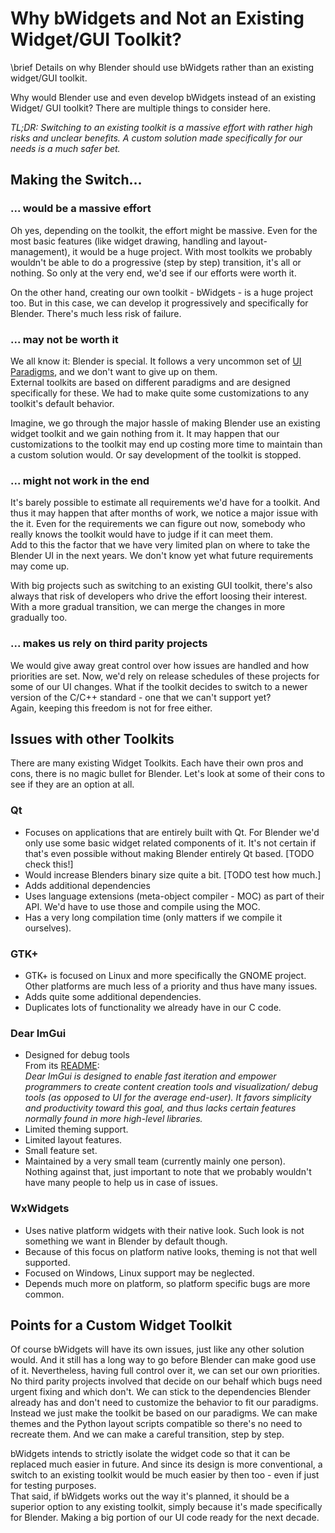# Why bWidgets and Not an Existing Widget/GUI Toolkit?

\brief Details on why Blender should use bWidgets rather than an existing
widget/GUI toolkit.

Why would Blender use and even develop bWidgets instead of an existing Widget/
GUI toolkit? There are multiple things to consider here.

_TL;DR: Switching to an existing toolkit is a massive effort with rather high
risks and unclear benefits. A custom solution made specifically for our needs
is a much safer bet._

## Making the Switch...

### ... would be a massive effort

Oh yes, depending on the toolkit, the effort might be massive. Even for the most
basic features (like widget drawing, handling and layout-management), it would
be a huge project. With most toolkits we probably wouldn't be able to do a
progressive (step by step) transition, it's all or nothing. So only at the very
end, we'd see if our efforts were worth it.

On the other hand, creating our own toolkit - bWidgets - is a huge project too.
But in this case, we can develop it progressively and specifically for Blender.
There's much less risk of failure.

### ... may not be worth it

We all know it: Blender is special. It follows a very uncommon set of [UI
Paradigms](https://wiki.blender.org/index.php/Dev:2.5/Source/UI/UIParadigms),
and we don't want to give up on them.
<br/>
External toolkits are based on different paradigms and are designed specifically
for these. We had to make quite some customizations to any toolkit's default
behavior.

Imagine, we go through the major hassle of making Blender use an existing widget
toolkit and we gain nothing from it. It may happen that our customizations to
the toolkit may end up costing more time to maintain than a custom solution
would. Or say development of the toolkit is stopped.

### ... might not work in the end

It's barely possible to estimate all requirements we'd have for a toolkit. And
thus it may happen that after months of work, we notice a major issue with the
it. Even for the requirements we can figure out now, somebody who really knows
the toolkit would have to judge if it can meet them.
<br/>
Add to this the factor that we have very limited plan on where to take the
Blender UI in the next years. We don't know yet what future requirements may
come up.

With big projects such as switching to an existing GUI toolkit, there's also
always that risk of developers who drive the effort loosing their interest. With
a more gradual transition, we can merge the changes in more gradually too.

### ... makes us rely on third parity projects

We would give away great control over how issues are handled and how priorities
are set. Now, we'd rely on release schedules of these projects for some of our
UI changes. What if the toolkit decides to switch to a newer version of the
C/C++ standard - one that we can't support yet?<br/>
Again, keeping this freedom is not for free either.

## Issues with other Toolkits

There are many existing Widget Toolkits. Each have their own pros and cons,
there is no magic bullet for Blender. Let's look at some of their cons to see if
they are an option at all.

### Qt

* Focuses on applications that are entirely built with Qt. For Blender
  we'd only use some basic widget related components of it. It's not certain if
  that's even possible without making Blender entirely Qt based. [TODO check
  this!]
* Would increase Blenders binary size quite a bit. [TODO test how much.]
* Adds additional dependencies
* Uses language extensions (meta-object compiler - MOC) as part of their API.
  We'd have to use those and compile using the MOC.
* Has a very long compilation time (only matters if we compile it ourselves).

### GTK+

* GTK+ is focused on Linux and more specifically the GNOME project. Other
  platforms are much less of a priority and thus have many issues.
* Adds quite some additional dependencies.
* Duplicates lots of functionality we already have in our C code.

### Dear ImGui

* Designed for debug tools
  <br/>
  From its
  <a href="https://github.com/ocornut/imgui/blob/master/README.md">README</a>:
  <br/>
  _Dear ImGui is designed to enable fast iteration and empower programmers to
  create content creation tools and visualization/ debug tools (as opposed to UI
  for the average end-user). It favors simplicity and productivity toward this
  goal, and thus lacks certain features normally found in more high-level
  libraries._
* Limited theming support.
* Limited layout features.
* Small feature set.
* Maintained by a very small team (currently mainly one person).
  <br/>
  Nothing against that, just important to note that we probably wouldn't have
  many people to help us in case of issues.

### WxWidgets

* Uses native platform widgets with their native look. Such look is not
  something we want in Blender by default though.
* Because of this focus on platform native looks, theming is not that well
  supported.
* Focused on Windows, Linux support may be neglected.
* Depends much more on platform, so platform specific bugs are more common.

## Points for a Custom Widget Toolkit

Of course bWidgets will have its own issues, just like any other solution would.
And it still has a long way to go before Blender can make good use of it.
Nevertheless, having full control over it, we can set our own priorities. No
third parity projects involved that decide on our behalf which bugs need urgent
fixing and which don't. We can stick to the dependencies Blender already has and
don't need to customize the behavior to fit our paradigms. Instead we just make
the toolkit be based on our paradigms. We can make themes and the Python layout
scripts compatible so there's no need to recreate them. And we can make a
careful transition, step by step.

bWidgets intends to strictly isolate the widget code so that it can be replaced
much easier in future. And since its design is more conventional, a switch to an
existing toolkit would be much easier by then too - even if just for testing
purposes.
<br/>
That said, if bWidgets works out the way it's planned, it should be a superior
option to any existing toolkit, simply because it's made specifically for
Blender. Making a big portion of our UI code ready for the next decade.
